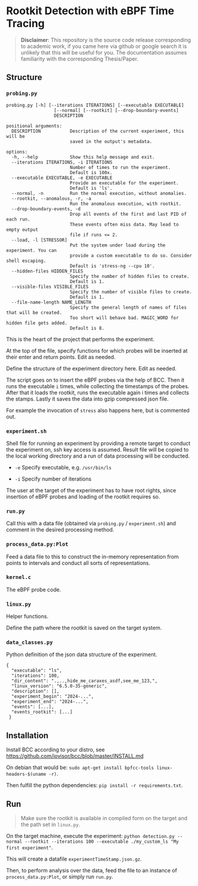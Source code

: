 # Rootkit Detection with eBPF Time Tracing

>**Disclaimer**: This repository is the source code release corresponding to academic work,
>if you came here via github or google search it is unlikely that this will be useful for you.
>The documentation assumes familiarity with the corresponding Thesis/Paper.

## Structure

### `probing.py`

````commandline
probing.py [-h] [--iterations ITERATIONS] [--executable EXECUTABLE]
                  [--normal] [--rootkit] [--drop-boundary-events]
                  DESCRIPTION

positional arguments:
  DESCRIPTION           Description of the current experiment, this will be
                        saved in the output's metadata.

options:
  -h, --help            Show this help message and exit.
  --iterations ITERATIONS, -i ITERATIONS
                        Number of times to run the experiment.
                        Default is 100x.
  --executable EXECUTABLE, -e EXECUTABLE
                        Provide an executable for the experiment.
                        Default is 'ls'.
  --normal, -n          Run the normal execution, without anomalies.
  --rootkit, --anomalous, -r, -a
                        Run the anomalous execution, with rootkit.
  --drop-boundary-events, -d
                        Drop all events of the first and last PID of each run.
                        These events often miss data. May lead to empty output
                        file if runs <= 2.
  --load, -l [STRESSOR]
                        Put the system under load during the experiment. You can
                        provide a custom executable to do so. Consider shell escaping.
                        Default is 'stress-ng --cpu 10'.
  --hidden-files HIDDEN_FILES
                        Specify the number of hidden files to create.
                        Default is 1.
  --visible-files VISIBLE_FILES
                        Specify the number of visible files to create.
                        Default is 1.
  --file-name-length NAME_LENGTH
                        Specify the general length of names of files that will be created.
                        Too short will behave bad. MAGIC_WORD for hidden file gets added.
                        Default is 8.
````

This is the heart of the project that performs the experiment.

At the top of the file, specify functions for which probes will be inserted at their enter and return points.
Edit as needed.

Define the structure of the experiment directory here.
Edit as needed.

The script goes on to insert the eBPF probes via the help of BCC.
Then it runs the executable `i` times, while collecting the timestamps of the probes.
After that it loads the rootkit, runs the executable again i times and collects the stamps.
Lastly it saves the data into gzip compressed json file.

For example the invocation of `stress` also happens here, but is commented out.

### `experiment.sh`

Shell file for running an experiment by providing a remote target to conduct the experiment on, ssh key access is assumed.
Result file will be copied to the local working directory and a run of data processing will be conducted.

* `-e` Specify executable, e.g. `/usr/bin/ls`

* `-i` Specify number of iterations

The user at the target of the experiment has to have root rights,
since insertion of eBPF probes and loading of the rootkit requires so.

### `run.py`

Call this with a data file (obtained via `probing.py` / `experiment.sh`) and comment in the desired processing method.

### `process_data.py:Plot`

Feed a data file to this to construct the in-memory representation from points to intervals and conduct all sorts of representations.

### `kernel.c`

The eBPF probe code.

### `linux.py`

Helper functions.

Define the path where the rootkit is saved on the target system.

### `data_classes.py`

Python definition of the json data structure of the experiment.

```
{
  "executable": "ls",
  "iterations": 100,
  "dir_content": ".,..,hide_me_caraxes_asdf,see_me_123,",
  "linux_version": "6.5.0-35-generic",
  "description": [],
  "experiment_begin": "2024-...",
  "experiment_end": "2024-...",
  "events": [...],
  "events_rootkit": [...]
 }
```

## Installation

Install BCC according to your distro, see https://github.com/iovisor/bcc/blob/master/INSTALL.md

On debian that would be: `sudo apt-get install bpfcc-tools linux-headers-$(uname -r)`.

Then fulfill the python dependencies: `pip install -r requirements.txt`.

## Run

> Make sure the rootkit is available in compiled form on the target and the path set in `linux.py`.

On the target machine, execute the experiment:
`python detection.py --normal --rootkit --iterations 100 --executable ./my_custom_ls "My first experiment"`.

This will create a datafile `experimentTimeStamp.json.gz`.

Then, to perform analysis over the data, feed the file to an instance of `process_data.py:Plot`,
or simply run `run.py`.
